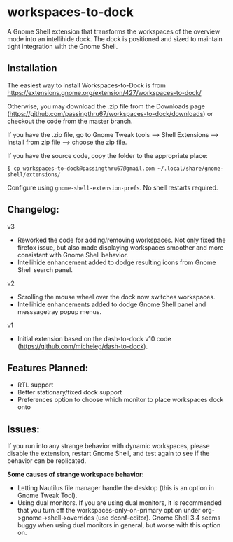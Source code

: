 workspaces-to-dock
==================

A Gnome Shell extension that transforms the workspaces of the overview mode into an intellihide dock.  The dock is positioned and sized to maintain tight integration with the Gnome Shell.


Installation
------------
The easiest way to install Workspaces-to-Dock is from https://extensions.gnome.org/extension/427/workspaces-to-dock/

Otherwise, you may download the .zip file from the Downloads page (https://github.com/passingthru67/workspaces-to-dock/downloads) or checkout the code from the master branch.

If you have the .zip file, go to Gnome Tweak tools --> Shell Extensions --> Install from zip file --> choose the zip file.

If you have the source code, copy the folder to the appropriate place:

	$ cp workspaces-to-dock@passingthru67@gmail.com ~/.local/share/gnome-shell/extensions/

Configure using `gnome-shell-extension-prefs`. No shell restarts required.


Changelog:
----------
v3

- Reworked the code for adding/removing workspaces. Not only fixed the firefox issue, but also made displaying workspaces smoother and more consistant with Gnome Shell behavior.
- Intellihide enhancement added to dodge resulting icons from Gnome Shell search panel.

v2

- Scrolling the mouse wheel over the dock now switches workspaces.
- Intellihide enhancements added to dodge Gnome Shell panel and messsagetray popup menus.

v1

- Initial extension based on the dash-to-dock v10 code (https://github.com/micheleg/dash-to-dock).


Features Planned:
-----------------
- RTL support
- Better stationary/fixed dock support
- Preferences option to choose which monitor to place workspaces dock onto


Issues:
-------

If you run into any strange behavior with dynamic workspaces, please disable the extension, restart Gnome Shell, and test again to see if the behavior can be replicated.

**Some causes of strange workspace behavior:**

- Letting Nautilus file manager handle the desktop  (this is an option in Gnome Tweak Tool).
- Using dual monitors. If you are using dual monitors, it is recommended that you turn off the workspaces-only-on-primary option under org->gnome->shell->overrides (use dconf-editor). Gnome Shell 3.4 seems buggy when using dual monitors in general, but worse with this option on.

